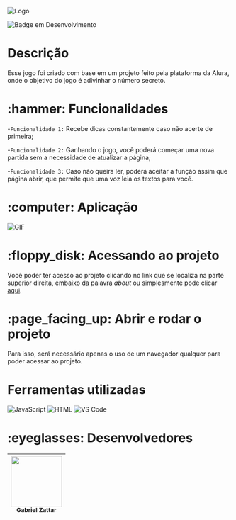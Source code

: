 
![Logo](https://github.com/zattar06/jogo-do-numero-secreto/assets/111365874/38ffb8b8-8c37-4569-bcc8-2196e8cc97c9)

![Badge em Desenvolvimento](http://img.shields.io/static/v1?label=STATUS&message=EM%20DESENVOLVIMENTO&color=GREEN&style=for-the-badge)
<h1>Descrição</h1>

Esse jogo foi criado com base em um projeto feito pela plataforma da Alura, onde o objetivo do jogo é adivinhar o número secreto.

<h1>:hammer: Funcionalidades</h1>

-`Funcionalidade 1:` Recebe dicas constantemente caso não acerte de primeira;

-`Funcionalidade 2:` Ganhando o jogo, você poderá começar uma nova partida sem a necessidade de atualizar a página;

-`Funcionalidade 3:` Caso não queira ler, poderá aceitar a função assim que página abrir, que permite que uma voz leia os textos para você.

<h1>:computer: Aplicação</h1>

![GIF](https://github.com/zattar06/jogo-do-numero-secreto/assets/111365874/b04c8667-f842-429f-bfd7-f271ca62fe95)

<h1>:floppy_disk: Acessando ao projeto</h1>

Você poder ter acesso ao projeto clicando no link que se localiza na parte superior direita, embaixo da palavra *about* ou simplesmente pode clicar <a href="https://jogo-rho-five.vercel.app/"><span>aqui</span></a>.

<h1>:page_facing_up: Abrir e rodar o projeto</h1>

Para isso, será necessário apenas o uso de um navegador qualquer para poder acessar ao projeto.

<h1>Ferramentas utilizadas</h1>

![JavaScript](https://img.shields.io/badge/-JavaScript-ffca28?style=for-the-badge&logo=javascript)
![HTML](https://img.shields.io/badge/-HTML-E34F26?style=for-the-badge&logo=html5)
![VS Code](https://img.shields.io/badge/-VS%20Code-007ACC?style=for-the-badge&logo=visual-studio-code)

<h1>:eyeglasses: Desenvolvedores</h1>

| [<img loading="lazy" src="https://avatars.githubusercontent.com/u/111365874?s=400&u=d9b668b441350f28aa9a8c988d623fa7191e4ba2&v=4" width=115><br><sub>Gabriel Zattar</sub>](https://github.com/zattar06) |
| :---: |
